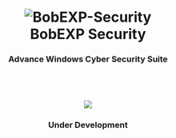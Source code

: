 <h1 align="center">
	<br>
	<img src="https://i.ibb.co/fY3ZXXy/BobEXP.png" alt="BobEXP-Security">
	<br>
	BobEXP Security
</h1>

<h3 align="center">
	 Advance Windows Cyber Security Suite
	<br>
</h3>

<h1 align="center">
	<br>
	<img src="https://i.ibb.co/y5g9dzF/Bob-EXP-Pre-Release.png">
	<br>
</h1>

<h3 align="center">
	 Under Development
	<br>
</h3>
